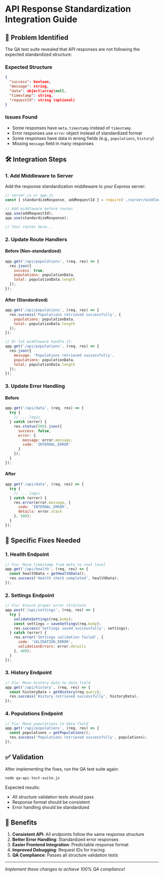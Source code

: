 # API Response Standardization Integration Guide

## 🎯 Problem Identified

The QA test suite revealed that API responses are not following the expected standardized structure:

### Expected Structure
```json
{
  "success": boolean,
  "message": string,
  "data": object|array|null,
  "timestamp": string,
  "requestId": string (optional)
}
```

### Issues Found
- Some responses have `meta.timestamp` instead of `timestamp`
- Error responses use `error` object instead of standardized format
- Some responses have data in wrong fields (e.g., `populations`, `history`)
- Missing `message` field in many responses

## 🛠️ Integration Steps

### 1. Add Middleware to Server

Add the response standardization middleware to your Express server:

```javascript
// server.js or app.js
const { standardizeResponse, addRequestId } = require('./server/middleware/response-standardization');

// Add middleware before routes
app.use(addRequestId);
app.use(standardizeResponse);

// Your routes here...
```

### 2. Update Route Handlers

#### Before (Non-standardized)
```javascript
app.get('/api/populations', (req, res) => {
  res.json({
    success: true,
    populations: populationData,
    total: populationData.length
  });
});
```

#### After (Standardized)
```javascript
app.get('/api/populations', (req, res) => {
  res.success('Populations retrieved successfully', {
    populations: populationData,
    total: populationData.length
  });
});

// Or let middleware handle it:
app.get('/api/populations', (req, res) => {
  res.json({
    message: 'Populations retrieved successfully',
    populations: populationData,
    total: populationData.length
  });
});
```

### 3. Update Error Handling

#### Before
```javascript
app.get('/api/data', (req, res) => {
  try {
    // ... logic
  } catch (error) {
    res.status(500).json({
      success: false,
      error: {
        message: error.message,
        code: 'INTERNAL_ERROR'
      }
    });
  }
});
```

#### After
```javascript
app.get('/api/data', (req, res) => {
  try {
    // ... logic
  } catch (error) {
    res.error(error.message, {
      code: 'INTERNAL_ERROR',
      details: error.stack
    }, 500);
  }
});
```

## 🔧 Specific Fixes Needed

### 1. Health Endpoint
```javascript
// Fix: Move timestamp from meta to root level
app.get('/api/health', (req, res) => {
  const healthData = getHealthData();
  res.success('Health check completed', healthData);
});
```

### 2. Settings Endpoint
```javascript
// Fix: Ensure proper error structure
app.post('/api/settings', (req, res) => {
  try {
    validateSettings(req.body);
    const settings = saveSettings(req.body);
    res.success('Settings saved successfully', settings);
  } catch (error) {
    res.error('Settings validation failed', {
      code: 'VALIDATION_ERROR',
      validationErrors: error.details
    }, 400);
  }
});
```

### 3. History Endpoint
```javascript
// Fix: Move history data to data field
app.get('/api/history', (req, res) => {
  const historyData = getHistory(req.query);
  res.success('History retrieved successfully', historyData);
});
```

### 4. Populations Endpoint
```javascript
// Fix: Move populations to data field
app.get('/api/populations', (req, res) => {
  const populations = getPopulations();
  res.success('Populations retrieved successfully', populations);
});
```

## ✅ Validation

After implementing the fixes, run the QA test suite again:

```bash
node qa-api-test-suite.js
```

Expected results:
- All structure validation tests should pass
- Response format should be consistent
- Error handling should be standardized

## 🎯 Benefits

1. **Consistent API**: All endpoints follow the same response structure
2. **Better Error Handling**: Standardized error responses
3. **Easier Frontend Integration**: Predictable response format
4. **Improved Debugging**: Request IDs for tracing
5. **QA Compliance**: Passes all structure validation tests

---

*Implement these changes to achieve 100% QA compliance!*